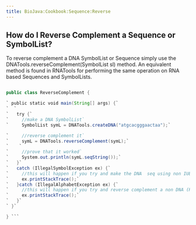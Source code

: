 ```yaml
---
title: BioJava:Cookbook:Sequence:Reverse
---
```


How do I Reverse Complement a Sequence or SymbolList?
-----------------------------------------------------

To reverse complement a DNA SymbolList or Sequence simply use the
DNATools.reverseComplement(SymbolList sl) method. An equivalent method
is found in RNATools for performing the same operation on RNA based
Sequences and SymbolLists.

```java import org.biojava.bio.symbol.\*; import org.biojava.bio.seq.\*;

public class ReverseComplement {

` public static void main(String[] args) {`  
`  `  
`   try {`  
`     //make a DNA SymbolList`  
`     SymbolList symL = DNATools.createDNA("atgcacgggaactaa");`

`     //reverse complement it`  
`     symL = DNATools.reverseComplement(symL);`  
`    `  
`     //prove that it worked`  
`     System.out.println(symL.seqString());`  
`   }`  
`   catch (IllegalSymbolException ex) {`  
`     //this will happen if you try and make the DNA  seq using non IUB symbols`  
`     ex.printStackTrace();`  
`   }catch (IllegalAlphabetException ex) {`  
`     //this will happen if you try and reverse complement a non DNA (RNA) sequence using DNATools (RNATools)`  
`     ex.printStackTrace();`  
`   }`  
` }`

} ```
